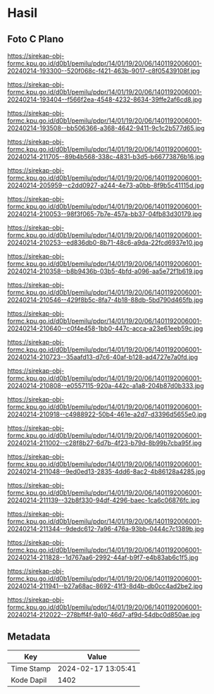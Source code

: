 # Hasil

## Foto C Plano

https://sirekap-obj-formc.kpu.go.id/d0b1/pemilu/pdpr/14/01/19/20/06/1401192006001-20240214-193300--520f068c-f421-463b-9017-c8f05439108f.jpg

https://sirekap-obj-formc.kpu.go.id/d0b1/pemilu/pdpr/14/01/19/20/06/1401192006001-20240214-193404--f566f2ea-4548-4232-8634-39ffe2af6cd8.jpg

https://sirekap-obj-formc.kpu.go.id/d0b1/pemilu/pdpr/14/01/19/20/06/1401192006001-20240214-193508--bb506366-a368-4642-9411-9c1c2b577d65.jpg

https://sirekap-obj-formc.kpu.go.id/d0b1/pemilu/pdpr/14/01/19/20/06/1401192006001-20240214-211705--89b4b568-338c-4831-b3d5-b66773876b16.jpg

https://sirekap-obj-formc.kpu.go.id/d0b1/pemilu/pdpr/14/01/19/20/06/1401192006001-20240214-205959--c2dd0927-a244-4e73-a0bb-8f9b5c41115d.jpg

https://sirekap-obj-formc.kpu.go.id/d0b1/pemilu/pdpr/14/01/19/20/06/1401192006001-20240214-210053--98f3f065-7b7e-457a-bb37-04fb83d30179.jpg

https://sirekap-obj-formc.kpu.go.id/d0b1/pemilu/pdpr/14/01/19/20/06/1401192006001-20240214-210253--ed836db0-8b71-48c6-a9da-22fcd6937e10.jpg

https://sirekap-obj-formc.kpu.go.id/d0b1/pemilu/pdpr/14/01/19/20/06/1401192006001-20240214-210358--b8b9436b-03b5-4bfd-a096-aa5e72f1b619.jpg

https://sirekap-obj-formc.kpu.go.id/d0b1/pemilu/pdpr/14/01/19/20/06/1401192006001-20240214-210546--429f8b5c-8fa7-4b18-88db-5bd790d465fb.jpg

https://sirekap-obj-formc.kpu.go.id/d0b1/pemilu/pdpr/14/01/19/20/06/1401192006001-20240214-210640--c0f4e458-1bb0-447c-acca-a23e61eeb59c.jpg

https://sirekap-obj-formc.kpu.go.id/d0b1/pemilu/pdpr/14/01/19/20/06/1401192006001-20240214-210723--35aafd13-d7c6-40af-b128-ad4727e7a0fd.jpg

https://sirekap-obj-formc.kpu.go.id/d0b1/pemilu/pdpr/14/01/19/20/06/1401192006001-20240214-210808--e0557115-920a-442c-a1a8-204b87d0b333.jpg

https://sirekap-obj-formc.kpu.go.id/d0b1/pemilu/pdpr/14/01/19/20/06/1401192006001-20240214-210918--c4988922-50b4-461e-a2d7-d3396d5655e0.jpg

https://sirekap-obj-formc.kpu.go.id/d0b1/pemilu/pdpr/14/01/19/20/06/1401192006001-20240214-211002--c28f8b27-6d7b-4f23-b79d-8b99b7cba95f.jpg

https://sirekap-obj-formc.kpu.go.id/d0b1/pemilu/pdpr/14/01/19/20/06/1401192006001-20240214-211048--9ed0ed13-2835-4dd6-8ac2-4b86128a4285.jpg

https://sirekap-obj-formc.kpu.go.id/d0b1/pemilu/pdpr/14/01/19/20/06/1401192006001-20240214-211139--32b8f330-94df-4296-baec-1ca6c06876fc.jpg

https://sirekap-obj-formc.kpu.go.id/d0b1/pemilu/pdpr/14/01/19/20/06/1401192006001-20240214-211344--9dedc612-7a96-476a-93bb-0444c7c1389b.jpg

https://sirekap-obj-formc.kpu.go.id/d0b1/pemilu/pdpr/14/01/19/20/06/1401192006001-20240214-211828--1d767aa6-2992-44af-b9f7-e4b83ab6c1f5.jpg

https://sirekap-obj-formc.kpu.go.id/d0b1/pemilu/pdpr/14/01/19/20/06/1401192006001-20240214-211941--b27a68ac-8692-41f3-8d4b-db0cc4ad2be2.jpg

https://sirekap-obj-formc.kpu.go.id/d0b1/pemilu/pdpr/14/01/19/20/06/1401192006001-20240214-212022--278bff4f-9a10-46d7-af9d-54dbc0d850ae.jpg


## Metadata

| Key        | Value               |
| ---------- | ------------------- |
| Time Stamp | 2024-02-17 13:05:41 |
| Kode Dapil | 1402                |



